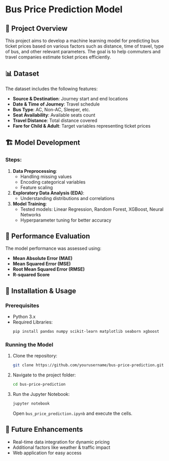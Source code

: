 
# Bus Price Prediction Model

## 📌 Project Overview
This project aims to develop a machine learning model for predicting bus ticket prices based on various factors such as distance, time of travel, type of bus, and other relevant parameters. The goal is to help commuters and travel companies estimate ticket prices efficiently.

## 📊 Dataset
The dataset includes the following features:
- **Source & Destination**: Journey start and end locations
- **Date & Time of Journey**: Travel schedule
- **Bus Type**: AC, Non-AC, Sleeper, etc.
- **Seat Availability**: Available seats count
- **Travel Distance**: Total distance covered
- **Fare for Child & Adult**: Target variables representing ticket prices

## 🏗️ Model Development
### Steps:
1. **Data Preprocessing**:
   - Handling missing values
   - Encoding categorical variables
   - Feature scaling
2. **Exploratory Data Analysis (EDA)**:
   - Understanding distributions and correlations
3. **Model Training**:
   - Tested models: Linear Regression, Random Forest, XGBoost, Neural Networks
   - Hyperparameter tuning for better accuracy

## 🎯 Performance Evaluation
The model performance was assessed using:
- **Mean Absolute Error (MAE)**
- **Mean Squared Error (MSE)**
- **Root Mean Squared Error (RMSE)**
- **R-squared Score**

## 🚀 Installation & Usage
### Prerequisites
- Python 3.x
- Required Libraries:
  ```sh
  pip install pandas numpy scikit-learn matplotlib seaborn xgboost
  ```

### Running the Model
1. Clone the repository:
   ```sh
   git clone https://github.com/yourusername/bus-price-prediction.git
   ```
2. Navigate to the project folder:
   ```sh
   cd bus-price-prediction
   ```
3. Run the Jupyter Notebook:
   ```sh
   jupyter notebook
   ```
   Open `bus_price_prediction.ipynb` and execute the cells.

## 🔮 Future Enhancements
- Real-time data integration for dynamic pricing
- Additional factors like weather & traffic impact
- Web application for easy access
